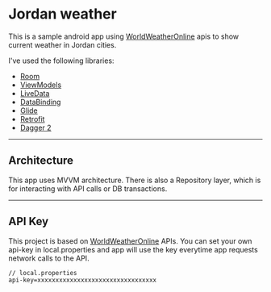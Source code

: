 # Jordan weather
This is a sample android app using [WorldWeatherOnline](https://www.worldweatheronline.com/developer/) apis to show current weather in Jordan cities.

I've used the following libraries:

- [Room](https://developer.android.com/topic/libraries/architecture/room)
- [ViewModels](https://developer.android.com/topic/libraries/architecture/viewmodel)
- [LiveData](https://developer.android.com/topic/libraries/architecture/livedata)
- [DataBinding](https://developer.android.com/topic/libraries/data-binding)
- [Glide](https://github.com/bumptech/glide)
- [Retrofit](https://square.github.io/retrofit/)
- [Dagger 2](https://github.com/google/dagger)

----
## Architecture

This app uses MVVM architecture. There is also a Repository layer, which is for interacting with API calls or DB transactions.

----
## API Key
This project is based on [WorldWeatherOnline](https://www.worldweatheronline.com/developer/) APIs. You can set your own api-key in local.properties and app will use the key everytime app requests network calls to the API.

```local.properties
// local.properties
api-key=xxxxxxxxxxxxxxxxxxxxxxxxxxxxxxxxx
```



